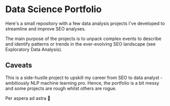 # Data Science Portfolio

Here's a small repository with a few data analysis projects I've developed to streamline and improve SEO analyses.

The main purpose of the projects is to unpack complex events to describe and identify patterns or trends in the ever-evolving SEO landscape (see Exploratory Data Analysis).

## Caveats

This is a side-hustle project to upskill my career from SEO to data analyst - ambitiously NLP machine learning pro.
Hence, the portfolio is a bit messy and some projects are rough whilst others are rogue.

Per aspera ad astra 💫

